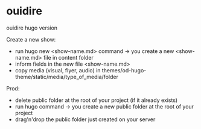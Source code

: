 # ouidire
ouidire hugo version

Create a new show:
- run hugo new <show-name.md> command -> you create a new <show-name.md> file in content folder
- inform fields in the new file <show-name.md>
- copy media (visual, flyer, audio) in themes/od-hugo-theme/static/media/type_of_media/folder

Prod: 
- delete public folder at the root of your project (if it already exists) 
- run hugo command -> you create a new public folder at the root of your project
- drag'n'drop the public folder just created on your server 
